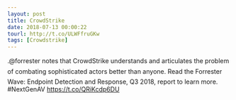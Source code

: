 ```yaml
---
layout: post
title: CrowdStrike
date: 2018-07-13 00:00:22
tourl: http://t.co/ULWFfruGKw
tags: [Crowdstrike]
---
```

.@forrester notes that CrowdStrike understands and articulates the problem of combating sophisticated actors better than anyone. Read the Forrester Wave: Endpoint Detection and Response, Q3 2018, report to learn more. #NextGenAV https://t.co/QRiKcdp6DU